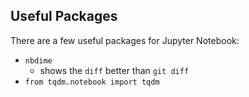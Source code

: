 ## Useful Packages
There are a few useful packages for Jupyter Notebook:

- `nbdime`
  - shows the `diff` better than `git diff`
- `from tqdm.notebook import tqdm`
